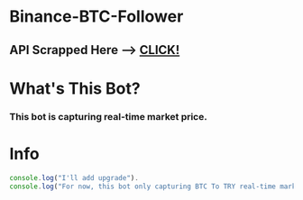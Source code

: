 # Binance-BTC-Follower

<h2>API Scrapped Here --> <a href="https://www.binance.com/tr/trade/BTC_TRY?theme=dark&type=spot">CLICK!</a></h2>

# What's This Bot?
<h3>This bot is capturing real-time market price.</h3>

# Info
```js
console.log("I'll add upgrade").
console.log("For now, this bot only capturing BTC To TRY real-time market price.")
```
